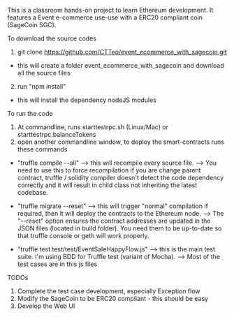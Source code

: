 This is a classroom hands-on project to learn Ethereum development. It features a Event e-commerce use-use with a ERC20 compliant coin (SageCoin SGC).

To download the source codes
1. git clone https://github.com/CTTeo/event_ecommerce_with_sagecoin.git
  - this will create a folder event_ecommerce_with_sagecoin and download all the source files
2. run "npm install"
  - this will install the dependency nodeJS modules

To run the code
1. At commandline, runs starttestrpc.sh (Linux/Mac) or starttestrpc.balanceTokens
2. open another commandline window, to deploy the smart-contracts runs these commands
  - "truffle compile --all"
    --> this will recompile every source file.
    --> You need to use this to force recompilation if you are change parent contract, truffle / solidity compiler doesn't detect the code dependency correctly and it will result in child class not inheriting the latest codebase.

  - "truffle migrate --reset"
    --> this will trigger "normal" compilation if required, then it will deploy the contracts to the Ethereum node.
    --> The "--reset" option ensures the contract addresses are updated in the JSON files (located in build folder). You need them to be up-to-date so that truffle console or geth will work properly.

  - "truffle test test/test/EventSaleHappyFlow.js"
    --> this is the main test suite. I'm using BDD for Truffle test (variant of Mocha).
    --> Most of the test cases are in this js files


TODOs
1. Complete the test case development, especially Exception flow
2. Modify the SageCoin to be ERC20 compliant - this should be easy
3. Develop the Web UI
